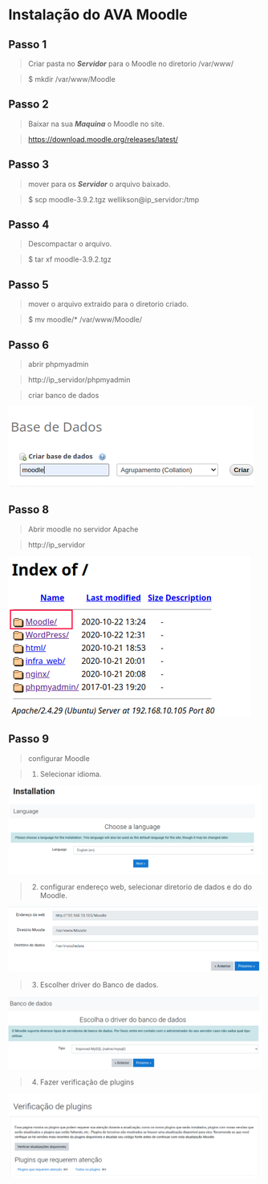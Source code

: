 # Instalação do AVA Moodle

## Passo 1

>Criar pasta no ***Servidor*** para o Moodle no diretorio /var/www/

>$ mkdir /var/www/Moodle

## Passo 2

>Baixar na sua ***Maquina*** o Moodle no site.

>https://download.moodle.org/releases/latest/

## Passo 3

>mover para os ***Servidor*** o arquivo baixado.

>$ scp moodle-3.9.2.tgz wellikson@ip_servidor:/tmp

## Passo 4

>Descompactar o arquivo.

>$ tar xf moodle-3.9.2.tgz

## Passo 5

>mover o arquivo extraido para o diretorio criado.

>$ mv moodle/* /var/www/Moodle/

## Passo 6

>abrir phpmyadmin

>http://ip_servidor/phpmyadmin

>criar banco de dados

![imagem criando banco de dandos](https://github.com/Wellikson/Instalacao-Moodle/blob/main/criarBanco.png)

## Passo 8

>Abrir moodle no servidor Apache

>http://ip_servidor

![imagem servidor web](https://github.com/Wellikson/Instalacao-Moodle/blob/main/servidor.png)

## Passo 9

>configurar Moodle

>1. Selecionar idioma.

![imagem seleção de idioma](https://github.com/Wellikson/Instalacao-Moodle/blob/main/linguagem.png)

>2. configurar endereço web, selecionar diretorio de dados e do do Moodle.

![imagem diretorios](https://github.com/Wellikson/Instalacao-Moodle/blob/main/diretorios.png)

>3. Escolher driver do Banco de dados.

![imagem driver do Banco de dados](https://github.com/Wellikson/Instalacao-Moodle/blob/main/driverbanco.png)

>4. Fazer verificação de plugins

![imagem verificação de plugins](https://github.com/Wellikson/Instalacao-Moodle/blob/main/plugins.png)